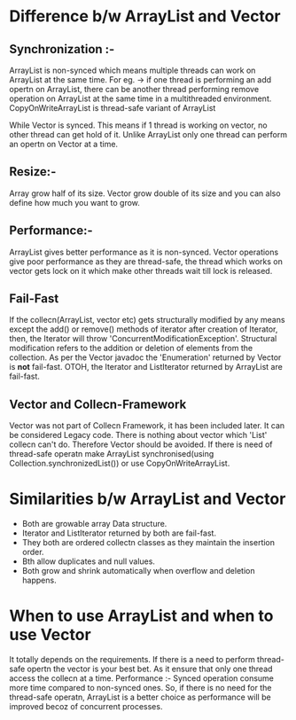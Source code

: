 # Difference b/w ArrayList and Vector

## Synchronization :-
ArrayList is non-synced which means multiple threads can work on ArrayList at the same time. For eg. -> if one thread is performing an add opertn on 
ArrayList, there can be another thread performing remove operation on ArrayList at the same time in a multithreaded environment.
CopyOnWriteArrayList is thread-safe variant of ArrayList

While Vector is synced. This means if 1 thread is working on vector, no other thread can get hold of it. 
Unlike ArrayList only one thread can perform an opertn on Vector at a time.

## Resize:-
Array grow half of its size.
Vector grow double of its size and you can also define how much you want to grow.

## Performance:-
ArrayList gives better performance as it is non-synced.
Vector operations give poor performance as they are thread-safe, the thread which works on vector gets lock on it which make other threads wait till lock is released.

## Fail-Fast
If the collecn(ArrayList, vector etc) gets structurally modified by any means except the add() or remove() methods of iterator after creation of
Iterator, then, the Iterator will throw 'ConcurrentModificationException'. Structural modification refers to the addition or deletion of elements from the collection.
As per the Vector javadoc the 'Enumeration' returned by Vector is **not** fail-fast.
OTOH, the Iterator and ListIterator returned by ArrayList are fail-fast.

## Vector and Collecn-Framework
Vector was not part of Collecn Framework, it has been included later. It can be considered Legacy code.
There is nothing about vector which 'List' collecn can't do. Therefore Vector should be avoided. If there is need of thread-safe operatn
make ArrayList synchronised(using Collection.synchronizedList()) or use CopyOnWriteArrayList.


# Similarities b/w ArrayList and Vector

* Both are growable array Data structure.
* Iterator and ListIterator returned by both are fail-fast.
* They both are ordered collectn classes as they maintain the insertion order.
* Bth allow duplicates and null values.
* Both grow and shrink automatically when overflow and deletion happens.


# When to use ArrayList and when to use Vector

It totally depends on the requirements. If there is a need to perform thread-safe opertn the vector is your best bet. As it ensure that only one thread access the collecn at a time.
Performance :- Synced operation consume more time compared to non-synced ones. So, if there is no need for the thread-safe operatn, ArrayList is a better choice as performance will be improved becoz of concurrent processes.